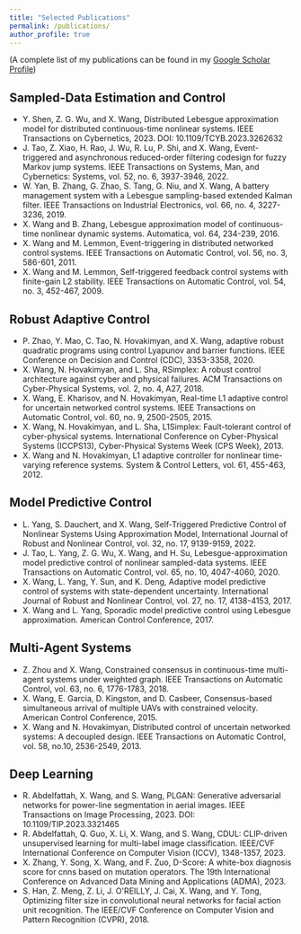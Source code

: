 ```yaml
---
title: "Selected Publications"
permalink: /publications/
author_profile: true
---
```


(A complete list of my publications can be found in my [Google Scholar Profile](https://scholar.google.com/citations?user=ZN73_1AAAAAJ&hl=en&oi=ao))

## Sampled-Data Estimation and Control
* Y. Shen, Z. G. Wu, and X. Wang, Distributed Lebesgue approximation model for distributed continuous-time nonlinear systems.  IEEE Transactions on Cybernetics, 2023.  DOI: 10.1109/TCYB.2023.3262632
* J. Tao, Z. Xiao, H. Rao, J. Wu, R. Lu, P. Shi, and X. Wang, Event-triggered and asynchronous reduced-order filtering codesign for fuzzy Markov jump systems.  IEEE Transactions on Systems, Man, and Cybernetics: Systems, vol. 52, no. 6, 3937-3946, 2022.
* W. Yan, B. Zhang, G. Zhao, S. Tang, G. Niu, and X. Wang, A battery management system with a Lebesgue sampling-based extended Kalman filter.  IEEE Transactions on Industrial Electronics, vol. 66, no. 4, 3227-3236, 2019.
* X. Wang and B. Zhang, Lebesgue approximation model of continuous-time nonlinear dynamic systems.  Automatica, vol. 64, 234-239, 2016.
* X. Wang and M. Lemmon, Event-triggering in distributed networked control systems.  IEEE Transactions on Automatic Control, vol. 56, no. 3, 586-601, 2011.
* X. Wang and M. Lemmon, Self-triggered feedback control systems with finite-gain L2 stability. IEEE Transactions on Automatic Control, vol. 54, no. 3, 452-467, 2009. 

## Robust Adaptive Control
* P. Zhao, Y. Mao, C. Tao, N. Hovakimyan, and X. Wang, adaptive robust quadratic programs using control Lyapunov and barrier functions.  IEEE Conference on Decision and Control (CDC), 3353-3358, 2020.
* X. Wang, N. Hovakimyan, and L. Sha, RSimplex: A robust control architecture against cyber and physical failures.  ACM Transactions on Cyber-Physical Systems, vol. 2, no. 4, A27, 2018.
* X. Wang, E. Kharisov, and N. Hovakimyan, Real-time L1 adaptive control for uncertain networked control systems.  IEEE Transactions on Automatic Control, vol. 60, no. 9, 2500-2505, 2015.
* X. Wang, N. Hovakimyan, and L. Sha, L1Simplex: Fault-tolerant control of cyber-physical systems.  International Conference on Cyber-Physical Systems (ICCPS13), Cyber-Physical Systems Week (CPS Week), 2013.
* X. Wang and N. Hovakimyan, L1 adaptive controller for nonlinear time-varying reference systems.  System & Control Letters, vol. 61, 455-463, 2012.

## Model Predictive Control
* L. Yang, S. Dauchert, and X. Wang, Self-Triggered Predictive Control of Nonlinear Systems Using Approximation Model, International Journal of Robust and Nonlinear Control, vol. 32, no. 17, 9139-9159, 2022.
* J. Tao, L. Yang, Z. G. Wu, X. Wang, and H. Su, Lebesgue-approximation model predictive control of nonlinear sampled-data systems.  IEEE Transactions on Automatic Control, vol. 65, no. 10, 4047-4060, 2020.
* X. Wang, L. Yang, Y. Sun, and K. Deng, Adaptive model predictive control of systems with state-dependent uncertainty.  International Journal of Robust and Nonlinear Control, vol. 27, no. 17, 4138-4153, 2017.
* X. Wang and L. Yang, Sporadic model predictive control using Lebesgue approximation.  American Control Conference, 2017.  

## Multi-Agent Systems
* Z. Zhou and X. Wang, Constrained consensus in continuous-time multi-agent systems under weighted graph.  IEEE Transactions on Automatic Control, vol. 63, no. 6, 1776-1783, 2018.
* X. Wang, E. Garcia, D. Kingston, and D. Casbeer, Consensus-based simultaneous arrival of multiple UAVs with constrained velocity.  American Control Conference, 2015.
* X. Wang and N. Hovakimyan, Distributed control of uncertain networked systems: A decoupled design.  IEEE Transactions on Automatic Control, vol. 58, no.10, 2536-2549, 2013.

## Deep Learning
* R. Abdelfattah, X. Wang, and S. Wang, PLGAN: Generative adversarial networks for power-line segmentation in aerial images. IEEE Transactions on Image Processing, 2023. DOI: 10.1109/TIP.2023.3321465
* R. Abdelfattah, Q. Guo, X. Li, X. Wang, and S. Wang, CDUL: CLIP-driven unsupervised learning for multi-label image classification.  IEEE/CVF International Conference on Computer Vision (ICCV), 1348-1357, 2023.
* X. Zhang, Y. Song, X. Wang, and F. Zuo, D-Score: A white-box diagnosis score for cnns based on mutation operators.  The 19th International Conference on Advanced Data Mining and Applications (ADMA), 2023.
* S. Han, Z. Meng, Z. Li, J. O'REILLY, J. Cai, X. Wang, and Y. Tong, Optimizing filter size in convolutional neural networks for facial action unit recognition.  The IEEE/CVF Conference on Computer Vision and Pattern Recognition (CVPR), 2018.




